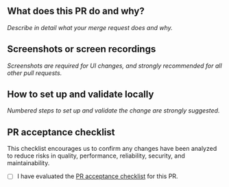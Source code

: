 ## What does this PR do and why?
_Describe in detail what your merge request does and why._

## Screenshots or screen recordings
_Screenshots are required for UI changes, and strongly recommended for all other pull requests._

## How to set up and validate locally
_Numbered steps to set up and validate the change are strongly suggested._

## PR acceptance checklist
This checklist encourages us to confirm any changes have been analyzed to reduce risks in quality, performance,
reliability, security, and maintainability.

- [ ] I have evaluated
  the [PR acceptance checklist](https://phac-nml.github.io/irida-next/docs/development/development_processes/code_review#acceptance-checklist)
  for this PR.
